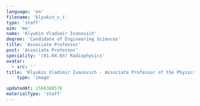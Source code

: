 ```yaml
---
language: 'en'
filename: 'klyukin_v_i'
type: 'staff'
aim: 'me'
name: 'Klyukin Vladimir Ivanovich'
degree: 'Candidate of Engineering Sciences'
title: 'Associate Professor'
post: 'Associate Professor'
speciality: '(01.04.03) Radiophysics'
avatar:
  - src: ''
title: 'Klyukin Vladimir Ivanovich - Associate Professor of the Physics of semiconductors and microelectronics Department'
    type: 'image'

updatedAt: 1568360578
materialType: 'staff'
---
```



